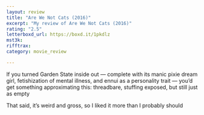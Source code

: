 ```yaml
---
layout: review
title: "Are We Not Cats (2016)"
excerpt: "My review of Are We Not Cats (2016)"
rating: "2.5"
letterboxd_url: https://boxd.it/1pkdlz
mst3k: 
rifftrax: 
category: movie_review

---
```


If you turned Garden State inside out — complete with its manic pixie dream girl, fetishization of mental illness, and ennui as a personality trait — you’d get something approximating this: threadbare, stuffing exposed, but still just as empty

That said, it’s weird and gross, so I liked it more than I probably should